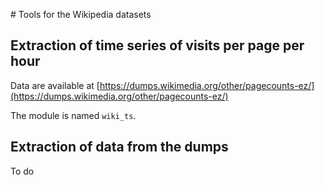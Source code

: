 
# Tools for the Wikipedia datasets

## Extraction of time series of visits per page per hour

Data are available at [https://dumps.wikimedia.org/other/pagecounts-ez/](https://dumps.wikimedia.org/other/pagecounts-ez/)

The module is named `wiki_ts`.

## Extraction of data from the dumps

To do


